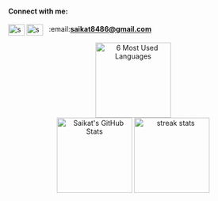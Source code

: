 <!--
<h1 align="center">Hi 👋, I'm Saikat Mahmud</h1>
<h3 align="center">Currently a student and passionate about backend</h3>
-->

<h4 align="left">Connect with me:</h4>
<p align="left">
<a href="https://linkedin.com/in/saikatmahmud" target="blank"><img align="center" src="https://raw.githubusercontent.com/rahuldkjain/github-profile-readme-generator/master/src/images/icons/Social/linked-in-alt.svg" alt="saikatmahmud" height="23" width="33" /></a>
<a href="https://facebook.com/saikatm3" target="blank"><img align="center" src="https://raw.githubusercontent.com/rahuldkjain/github-profile-readme-generator/master/src/images/icons/Social/facebook.svg" alt="saikatm3" height="23" width="33" /></a> &nbsp; :email:<b><a href="mailto:saikat8486@gmail.com">saikat8486@gmail.com</a></b>
</p>

<div align="center">
<img align="center" height=152 src="https://vercel-overview-api-2.vercel.app/api/top-langs/?username=SaikatMahmud&include_all_commits=true&count_private=true&isFork=true&langs_count=6&layout=compact&custom_title=6%20Most%20Used%20Languages" alt="6 Most Used Languages"/>

 <div align="center">
<img height=152 src="https://vercel-overview-api-2.vercel.app/api?username=SaikatMahmud&theme=default&hide_border=false&include_all_commits=true&count_private=true&custom_title=Saikat%27s%20GitHub%20Stats" alt="Saikat's GitHub Stats"/>
<img height=152 src="https://github-readme-streak-stats.herokuapp.com/?user=SaikatMahmud&theme=default&hide_border=false" alt="streak stats"/>
 </div>

</div>




<!--
![]()
![]()
[![Top Langs]()](https://github.com/SaikatMahmud/vercel_overview_api)
 -->
